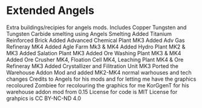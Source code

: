 # Extended Angels
Extra buildings/recipies for angels mods.
Includes Copper Tungsten and Tungsten Carbide smelting using Angels Smelting
Added Titanium Reinforced Brick
Added Advanced Chemical Plant MK3
Added Adv Gas Refineray MK4
Added Agle Farm Mk3 & MK4
Added Hydro Plant MK2 & MK3
Added Salation Plant MK3
Added Ore Washing Plant MK3 & MK4
Added Ore Crusher MK4, Floation Cell MK4, Leaching Plant MK4 & Ore Refineray MK3
Added Crystallizer and Filitration Unit MK3
Ported the Warehouse Addon Mod and added MK2-MK4 normal warhouses and tech changes
Credits to Angels for his mods and for letting me have the graphics recoloured
Zombiee for recolouring the graphics for me
KorGgenT for his warehouse addon mod from 0.15
License for code is MIT
License for grahpics is CC BY-NC-ND 4.0
